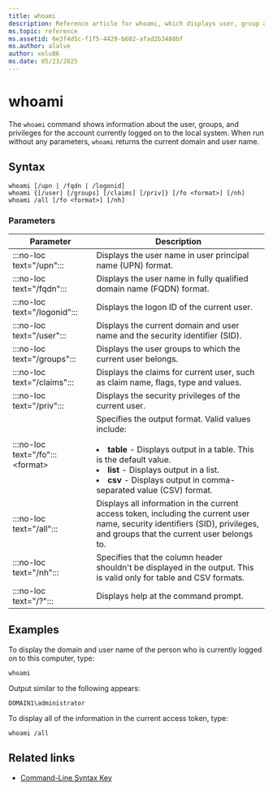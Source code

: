```yaml
---
title: whoami
description: Reference article for whoami, which displays user, group and privileges information for the user who is currently logged on to the local system.
ms.topic: reference
ms.assetid: 6e3f4d5c-f1f5-4429-b602-afad2b3488bf
ms.author: alalve
author: xelu86
ms.date: 05/23/2025
---
```


# whoami

The `whoami` command shows information about the user, groups, and privileges for the account currently logged on to the local system. When run without any parameters, `whoami` returns the current domain and user name.

## Syntax

```
whoami [/upn | /fqdn | /logonid]
whoami {[/user] [/groups] [/claims] [/priv]} [/fo <format>] [/nh]
whoami /all [/fo <format>] [/nh]
```

### Parameters

|Parameter|Description|
|---------|-----------|
|:::no-loc text="/upn":::|Displays the user name in user principal name (UPN) format.|
|:::no-loc text="/fqdn":::|Displays the user name in fully qualified domain name (FQDN) format.|
|:::no-loc text="/logonid":::|Displays the logon ID of the current user.|
|:::no-loc text="/user":::|Displays the current domain and user name and the security identifier (SID).|
|:::no-loc text="/groups":::|Displays the user groups to which the current user belongs.|
|:::no-loc text="/claims":::|Displays the claims for current user, such as claim name, flags, type and values.|
|:::no-loc text="/priv":::|Displays the security privileges of the current user.|
|:::no-loc text="/fo"::: \<format>|Specifies the output format. Valid values include:<br><br><li> **table** - Displays output in a table. This is the default value. <li> **list** - Displays output in a list. <li> **csv** - Displays output in comma-separated value (CSV) format. </li>|
|:::no-loc text="/all":::|Displays all information in the current access token, including the current user name, security identifiers (SID), privileges, and groups that the current user belongs to.|
|:::no-loc text="/nh":::|Specifies that the column header shouldn't be displayed in the output. This is valid only for table and CSV formats.|
|:::no-loc text="/?":::|Displays help at the command prompt.|

## Examples

To display the domain and user name of the person who is currently logged on to this computer, type:

```
whoami
```

Output similar to the following appears:

```
DOMAIN1\administrator
```

To display all of the information in the current access token, type:

```
whoami /all
```

## Related links

- [Command-Line Syntax Key](command-line-syntax-key.md)
